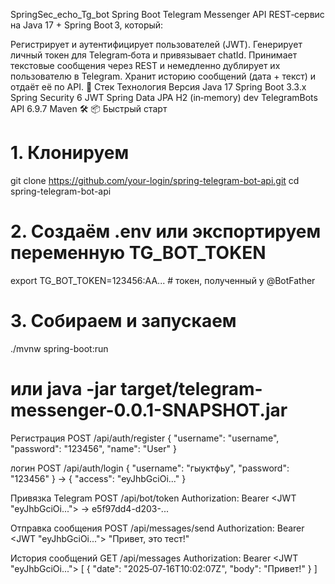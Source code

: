 SpringSec_echo_Tg_bot
Spring Boot Telegram Messenger API
REST‑сервис на Java 17 + Spring Boot 3, который:

Регистрирует и аутентифицирует пользователей (JWT).
Генерирует личный токен для Telegram‑бота и привязывает chatId.
Принимает текстовые сообщения через REST и немедленно дублирует их пользователю в Telegram.
Хранит историю сообщений (дата + текст) и отдаёт её по API.
🔧 Стек
Технология	Версия
Java	17
Spring Boot	3.3.x
Spring Security 6	JWT
Spring Data JPA	
H2 (in‑memory)	dev
TelegramBots API	6.9.7
Maven	🛠️
📦 Быстрый старт
# 1. Клонируем
git clone https://github.com/your-login/spring-telegram-bot-api.git
cd spring-telegram-bot-api

# 2. Создаём .env или экспортируем переменную TG_BOT_TOKEN
export TG_BOT_TOKEN=123456:AA...         # токен, полученный у @BotFather

# 3. Собираем и запускаем
./mvnw spring-boot:run
# или java -jar target/telegram-messenger-0.0.1-SNAPSHOT.jar


Регистрация
POST /api/auth/register
{
  "username": "username",
  "password": "123456",
  "name": "User"
}

логин
POST /api/auth/login
{
  "username": "гыуктфьу",
  "password": "123456"
}
→ { "access": "eyJhbGciOi..." }

Привязка Telegram
POST /api/bot/token
Authorization: Bearer <JWT "eyJhbGciOi...">
→ e5f97dd4-d203-...

Отправка сообщения
POST /api/messages/send
Authorization: Bearer  <JWT "eyJhbGciOi...">
"Привет, это тест!"

История сообщений
GET /api/messages
Authorization: Bearer  <JWT "eyJhbGciOi...">
[
  { "date": "2025‑07‑16T10:02:07Z", "body": "Привет!" }
]


